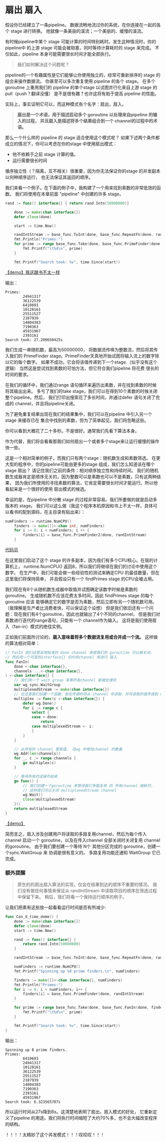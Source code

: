 # 扇出 扇入
假设你已经建立了一条pipeline。
数据流畅地流过你的系统，在你连接在一起的各个 stage 进行转换。
他就像一条美丽的溪流；一个美丽的、缓慢的溪流。

有时候pipeline中某个 stage 可能计算的时间特别耗时。发生这种情况时，你的pipeline中
的上游 stage 可能会被阻塞，同时等待计算耗时的 stage 来完成。
不仅如此，pipeline 本身可能需要很长时间才能全部执行。
> 我们如何解决这个问题呢？

pipeline的一个有趣属性是它们能够让你使用独立的，经常可重新排序的 stage 的组合来操作数据流。
你甚至可以多次重复使用 pipeline 的各个 stage。
在多个 goroutine 上重用我们的 pipeline 的单个stage 以试图并行化来自上游 stage 的pull（push？翻译没懂）
是不是很有趣？也许这将有助于提高 pipeline 的性能。

实际上，事实证明它可以，而这种模式有个名字：扇出，扇入。

> **扇出是一个术语，用于描述启动多个 goroutine 以处理来自pipeline 的输入的过程，
并且扇入是描述将多个结果组合到一个 channel的过程中的术语。**

那么一个什么样的 pipeline 的 stage 适合使用这个模式呢？
如果下述两个条件都成立的情况下，你可以考虑在你的stage 中使用扇出模式：
- 他不依赖于之前 stage 计算的值。
- 运行需要很长时间

循序独立性（？隔离，互不相关）很重要，因为你无法保证你的stage 的并发副本以何种顺序运行，
也无法保证其返回的顺序。

我们来看一个例子。在下面的例子中，我构建了一个用来找到素数的非常低效的函数。
我们将使用在本章前面 "pipeline" 中创建的许多 stage。
```go
rand := func() interface{} { return rand.Intn(50000000)}

	done := make(chan interface{})
	defer close(done)

	start := time.Now()

	randIntStream := base_func.ToInt(done, base_func.RepeatFn(done, rand))
	fmt.Println("Primes:")
	for prime := range base_func.Take(done, base_func.PrimeFinder(done, randIntStream), 10) {
		fmt.Printf("\t%d\n", prime)
	}

	fmt.Printf("Search took: %v", time.Since(start))
```
[【demo】我这跟书不太一样](main.go)

输出：
```shell
Primes:
        24941317
        36122539
        6410693
        10128161
        25511527
        2107939
        14004383
        7190363
        45931967
        2393161
Search took: 27.209650425s
```
我们生成一串随机数，最高为50000000， 将数据流传唤为整数流，然后将其传入我们的
PrimeFinder stage。PrimeFinder天真地开始试图将输入流上的数字除以它的每个数字。
如果不成功，它会将该值传递到下一个stage.（似乎没有这个逻辑）
当然这是尝试找到素数的可怕方法，但它符合我们pipeline 将花费 很长的时间的要求。

在我们的循环中，我们通过range 语句循环来遍历出素数，并在找到素数的时候将其输出出来。
多亏了我们的take stage，我们可以在得到10个素数的时候关闭整个pipeline。然后，
我们打印出搜索花了多长时间，并通过defer 语句关闭了完成的 channel，并且将pipeline关闭。

为了避免重复结果出现在我们的结果集中，我们可以在pipeline 中引入另一个 stage 来缓存已在
集合中找到的素数，但为了简单起见，我们将忽略这些。

你可以看到大概花了二十多秒。不是很好。通常我们先看下算法本身。

作为代替，我们将会看看那我们如何扇出一个或者多个stage来让运行缓慢的操作快一些。

这是一个相对简单的例子，而我们只有两个stage：随机数生成和素数筛选。
在更大型的程序中，你的pipeline可能由更多的stage 组成，我们怎么知道该在哪个 stage 扇出？
请记住我们之前的条件：相对顺序独立性和持续时间。
我们的随机数生成器肯定是顺序无关的，因为整数可以是素数也可以不是素数，只有这两种结果，
因为我们所使用的寻找素数的算法，它肯定需要很长时间才能运行。所以他看起来是一个很好的使用
扇出模式的候选。

幸运的是，在pipeline 中分散 stage 的过程非常容易。我们所要做的就是启动多版本的 stage。
我们可以这么做（我这个程序本机原因和书上不太一样，具体可以看书的配到源码，在主目录有贴出来）：
```go
numFinders := runtime.NumCPU()
	finders := make([]<-chan int, numFinders)
	for i := 0; i < numFinders; i ++ {
		finders[i] = base_func.PrimeFinder2(done, randIntStream)
	}
```
[代码见](con_demo/con_1.go)

在这里我们启动了这个 stage 的许多副本，因为我们有多个CPU核心。在我的计算机上，
runtime.NumCPU() 返回8，所以我们将继续在我们的讨论中使用这个数字。
在生产中，我们可能会做一些经验性的测试来确定CPU 的最佳数量，但在这里我们将保持简单，
并且假设只有一个 findPrimes stage 的CPU会被占用。 

我们现在有8个从随机数生成器中取值并试图确定该数字时候是素数的goroutine。
生成随机数不应该花费太多时间，因此 findPrimes stage 的每个goroutine 应该
能够确定它的数字是否为素数，然后立即有另一个随机数可用。（我理解是生产者比消费者快，可以保证这个设想）
但是我们依旧还有一个问题：现在我们有4个goroutine，因此也就输出了4个不同的channel，
但是我们对素数进行迭代的range语句，只能有一个 channel作为输入。
这将是我们使用扇入（fan-in）模式的绝佳实例。

正如我们前面所讨论的，**扇入意味着将多个数据流复用或合并成一个流。**
这样做的算法相对简单：
```go
// FanIn 我们这里采用标准的 done channel 来使我们的 goroutine 可以被关闭，
// 然后用一个可变的interface{} 切片的channel 来进行 扇入
func FanIn(
	done <-chan interface{},
	channels ...<-chan interface{},
) <-chan interface{} {
	// 我们用一个 wait group 来等所有channel 都被处理完
	var wg sync.WaitGroup
	multiplexedStream := make(chan interface{})
	// 在这里我们创建一个函数，他在传递时将从 channel 中读取，并将读取的值传递到 multiplexedStream channel
	multiplex := func(c <-chan interface{}) {
		defer wg.Done()
		for i := range c {
			select {
			case <-done:
				return
			case multiplexedStream <- i:
			}
		}
	}

	// 从所有的 channel 里取值， 往wg 中增加channel 的数量
	wg.Add(len(channels))
	for _, c := range channels {
		go multiplex(c)
	}

	// 等待所有的读操作结束
	go func() {
		// 我们创建一个goroutine 来等待我们多路复用 的 所有channel 被耗尽，
		// 这样我们可以关闭 multiplexedStream channel
		wg.Wait()
		close(multiplexedStream)
	}()
	return multiplexedStream
}
```
[【demo】](base_func/base_func.go)

简而言之，扇入涉及创建用户将读取的多路复用channel，然后为每个传入channel 启动一个
goroutine，以及在传入channel 全部关闭时关闭复用 channel的goroutine。
由于我们要创建一个等待 N个 其他分区完成的 goroutine，创建一个sync.WaitGroup 来
协调是很有意义的。
多路复用功能还通知 WaitGroup 它已完成。

### 额外提醒
> 原生的的扇出扇入算法的实现，仅会在结果到达的顺序不重要的情况。
我们没有做任何事情来保证从 randIntStream 中读取项目的顺序在筛选过程中保留下来。
稍后，我们将看一个保持运行顺序的例子。

让我们把素有这些放一起看看运行时间是否有所减少:
```go
func Con_d_time_dome() {
	done := make(chan interface{})
	defer close(done)
	start := time.Now()

	rand := func() interface{} {
		return rand.Intn(50000000)
	}

	randIntStream := base_func.ToInt(done, base_func.RepeatFn(done, rand))

	numFinders := runtime.NumCPU()
	fmt.Printf("Spinning up %d prime finders.\n", numFinders)

	finders := make([]<-chan interface{}, numFinders)
	fmt.Println("Primes:")
	for i := 0; i < numFinders; i++ {
		finders[i] = base_func.PrimeFinder(done, randIntStream)
	}

	for prime := range base_func.Take(done, base_func.FanIn(done, finders...), 10) {
		fmt.Printf("\t%d\n", prime)
	}

	fmt.Printf("Search took: %v", time.Since(start))
}
```
输出：
```shell
Spinning up 8 prime finders.
Primes:
        6410693
        24941317
        10128161
        36122539
        25511527
        2107939
        14004383
        7190363
        2393161
        45931967
Search took: 6.323565707s
```
所以运行时间从27s降到6s。这清楚地表明了扇出，扇入模式的好处，
它重新定义了pipeline 的用途。我们将执行时间缩短了大约70%多，也不会大幅改变程序的结构。

！！！！太精妙了这个并发模式！！！叹叹叹！！！
